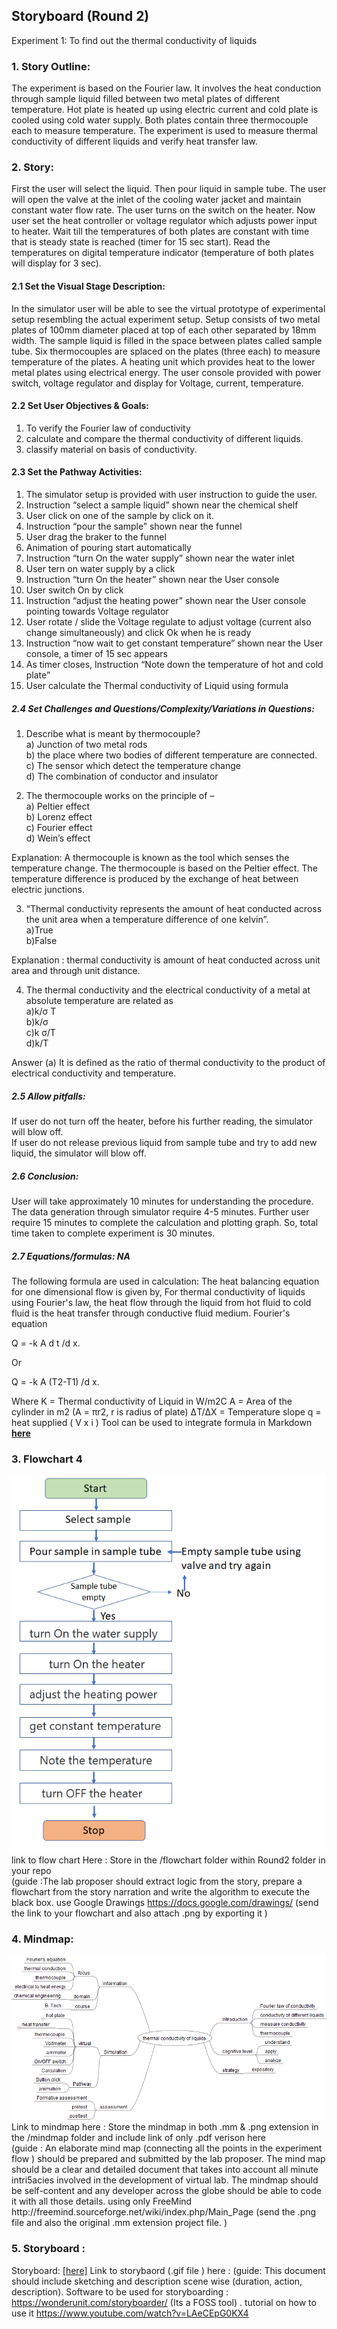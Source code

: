 ## Storyboard (Round 2)

Experiment 1: To find out the thermal conductivity of liquids

### 1. Story Outline:

The experiment is based on the Fourier law. It involves the heat conduction through sample liquid filled between two metal plates of different temperature. Hot plate is heated up using electric current and cold plate is cooled using cold water supply. Both plates contain three thermocouple each to measure temperature. The experiment is used to measure thermal conductivity of different liquids and verify heat transfer law.

### 2. Story:

First the user will select the liquid. Then pour liquid in sample tube. The user will open the valve at the inlet of the cooling water jacket and maintain constant water flow rate. The user turns on the switch on the heater. Now user set the heat controller or voltage regulator which adjusts power input to heater. Wait till the temperatures of both plates are constant with time that is steady state is reached (timer for 15 sec start). Read the temperatures on digital temperature indicator (temperature of both plates will display for 3 sec).

#### 2.1 Set the Visual Stage Description:
In the simulator user will be able to see the virtual prototype of experimental setup resembling the actual experiment setup. Setup consists of two metal plates of 100mm diameter placed at top of each other separated by 18mm width. The sample liquid is filled in the space between plates called sample tube. Six thermocouples are splaced on the plates (three each) to measure temperature of the plates. A heating unit which provides heat to the lower metal plates using electrical energy. The user console provided with power switch, voltage regulator and display for Voltage, current, temperature.
  
#### 2.2 Set User Objectives & Goals:

1. To verify the Fourier law of conductivity
2. calculate and compare the thermal conductivity of different liquids.
3. classify material on basis of conductivity.

#### 2.3 Set the Pathway Activities:

1. The simulator setup is provided with user instruction to guide the user.<br>
2. Instruction “select a sample liquid” shown near the chemical shelf<br>
3. User click on one of the sample by click on it.<br>
4. Instruction “pour the sample” shown near the funnel<br>
5. User drag the braker to the funnel<br>
6. Animation of pouring start automatically<br>
7. Instruction “turn On the water supply” shown near the water inlet<br>
8. User tern on water supply by a click<br>
9. Instruction “turn On the heater” shown near the User console<br>
10. User switch On by click<br>
11. Instruction “adjust the heating power” shown near the User console pointing towards Voltage regulator<br>
12. User rotate / slide the Voltage regulate to adjust voltage (current also change simultaneously) and click Ok when he is ready<br>
13. Instruction “now wait to get constant temperature” shown near the User console, a timer of 15 sec appears<br>
14. As timer closes, Instruction “Note down the temperature of hot and cold plate”<br>
15. User calculate the Thermal conductivity of Liquid using formula<br>

##### 2.4 Set Challenges and Questions/Complexity/Variations in Questions:

1. Describe what is meant by thermocouple?<br>
  a) Junction of two metal rods<br>
  b) the place where two bodies of different temperature are connected.<br>
  c) The sensor which detect the temperature change<br>
  d) The combination of conductor and insulator<br>

2. The thermocouple works on the principle of –<br>
  a) Peltier effect <br>
  b) Lorenz effect <br>
  c) Fourier effect <br>
  d) Wein’s effect <br>
  
Explanation: A thermocouple is known as the tool which senses the temperature change. The thermocouple is based on the Peltier effect. The temperature difference is produced by the exchange of heat between electric junctions.<br>

3. “Thermal conductivity represents the amount of heat conducted across the unit area when a temperature difference of one kelvin”.<br>
  a)True<br>
  b)False<br>
  
Explanation : thermal conductivity is amount of heat conducted across unit area and through unit distance.<br>

4. The thermal conductivity and the electrical conductivity of a metal at absolute temperature are related as<br>
  a)k/σ T<br>
  b)k/σ<br>
  c)k σ/T<br>
  d)k/T<br>

Answer (a) It is defined as the ratio of thermal conductivity to the product of electrical conductivity and temperature.<br>

##### 2.5 Allow pitfalls:
If user do not turn off the heater, before his further reading, the simulator will blow off.<br>
If user do not release previous liquid from sample tube and try to add new liquid, the simulator will blow off. 

##### 2.6 Conclusion:
User will take approximately 10 minutes for understanding the procedure. The data generation through simulator require 4-5 minutes. Further user require 15 minutes to complete the calculation and plotting graph. So, total time taken to complete experiment is 30 minutes.

##### 2.7 Equations/formulas: NA
The following formula are used in calculation:
The heat balancing equation for one dimensional flow is given by, 
For thermal conductivity of liquids using Fourier's law, the heat flow through the liquid from hot fluid to cold fluid is the heat transfer through conductive fluid medium. Fourier's equation

Q = -k A d t /d x.

Or 

Q = -k A (T2-T1) /d x.

Where 
K = Thermal conductivity of Liquid in W/m2C 
A = Area of the cylinder in m2 (A = πr2, r is radius of plate)
ΔT/ΔX = Temperature slope
q = heat supplied ( V x i )
Tool can be used to integrate formula in Markdown <b> [here](http://latex.codecogs.com/eqneditor/samples/example3.php) </b>


### 3. Flowchart 4
<img src="flowchart/flowchart.png"/><br>
link to flow chart Here : Store in the  /flowchart folder within Round2 folder in your repo
<br>
(guide :The lab proposer should extract logic from the story, prepare a flowchart from the story narration and write the algorithm to execute the black box.  use Google Drawings https://docs.google.com/drawings/ (send the link to your flowchart and also attach .png by exporting it )

### 4. Mindmap:
<img src="mindmap/mindmap.png"/>
 Link to mindmap here : Store the mindmap in both .mm & .png extension in the  /mindmap folder and include link of only .pdf verison here
 <br>
 (guide : An elaborate mind map (connecting all the points in the experiment flow ) should be prepared and submitted by the lab proposer. The mind map should be a clear and detailed document that takes into account all minute intri5acies involved in the development of virtual lab. The mindmap should be self-content and any developer across the globe should be able to code it with all those details. using only FreeMind http://freemind.sourceforge.net/wiki/index.php/Main_Page (send the .png file and also the original .mm extension project file. )

### 5. Storyboard :
Storyboard: <a href="Storyboard/carwiper.gif"> [here]</a>
Link to storybaord (.gif file ) here :
(guide: This document should include sketching and description scene wise (duration, action, description). Software to be used for storyboarding : https://wonderunit.com/storyboarder/ (Its a FOSS tool) . tutorial on how to use it https://www.youtube.com/watch?v=LAeCEpG0KX4
